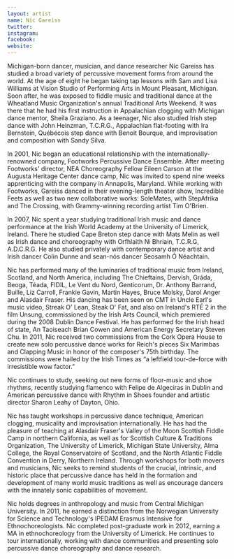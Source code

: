 ```yaml
---
layout: artist
name: Nic Gareiss
twitter:
instagram:
facebook:
website:
---
```


Michigan-born dancer, musician, and dance researcher Nic Gareiss has studied a broad variety of percussive movement forms from around the world. At the age of eight he began taking tap lessons with Sam and Lisa Williams at Vision Studio of Performing Arts in Mount Pleasant, Michigan. Soon after, he was exposed to fiddle music and traditional dance at the Wheatland Music Organization's annual Traditional Arts Weekend. It was there that he had his first instruction in Appalachian clogging with Michigan dance mentor, Sheila Graziano. As a teenager, Nic also studied Irish step dance with John Heinzman, T.C.R.G., Appalachian flat-footing with Ira Bernstein, Québécois step dance with Benoit Bourque, and improvisation and composition with Sandy Silva.

In 2001, Nic began an educational relationship with the internationally-renowned company, Footworks Percussive Dance Ensemble. After meeting Footworks' director, NEA Choreography Fellow Eileen Carson at the Augusta Heritage Center dance camp, Nic was invited to spend nine weeks apprenticing with the company in Annapolis, Maryland. While working with Footworks, Gareiss danced in their evening-length theater show, Incredible Feets as well as two new collaborative works: SoleMates, with StepAfrika and The Crossing, with Grammy-winning recording artist Tim O'Brien.

In 2007, Nic spent a year studying traditional Irish music and dance performance at the Irish World Academy at the University of Limerick, Ireland. There he studied Cape Breton step dance with Mats Melin as well as Irish dance and choreography with Orfhlaith Ni Bhriain, T.C.R.G, A.D.C.R.G. He also studied privately with contemporary dance artist and Irish dancer Colin Dunne and sean-nós dancer Seosamh Ó Néachtain.

Nic has performed many of the luminaries of traditional music from Ireland, Scotland, and North America, including The Chieftains, Dervish, Gráda, Beoga, Téada, FIDIL, Le Vent du Nord, Genticorum, Dr. Anthony Barrand, Buille, Liz Carroll, Frankie Gavin, Martin Hayes, Bruce Molsky, Darol Anger and Alasdair Fraser. His dancing has been seen on CMT in Uncle Earl's music video, Streak O' Lean, Steak O' Fat, and also on Ireland's RTÉ 2 in the film Unsung, commissioned by the Irish Arts Council, which premiered during the 2008 Dublin Dance Festival. He has performed for the Irish head of state, An Taoiseach Brian Cowen and American Energy Secretary Steven Chu. In 2011, Nic received two commissions from the Cork Opera House to create new solo percussive dance works for Reich's pieces Six Marimbas and Clapping Music in honor of the composer's 75th birthday. The commissions were hailed by the Irish Times as “a leftfield tour-de-force with irresistible wow factor.”

Nic continues to study, seeking out new forms of floor-music and shoe rhythms, recently studying flamenco with Felipe de Algeciras in Dublin and American percussive dance with Rhythm in Shoes founder and artistic director Sharon Leahy of Dayton, Ohio.

Nic has taught workshops in percussive dance technique, American clogging, musicality and improvisation internationally. He has had the pleasure of teaching at Alasdair Fraser's Valley of the Moon Scottish Fiddle Camp in northern California, as well as for Scottish Culture & Traditions Organization, The University of Limerick, Michigan State University, Alma College, the Royal Conservatoire of Scotland, and the North Atlantic Fiddle Convention in Derry, Northern Ireland. Through workshops for both movers and musicians, Nic seeks to remind students of the crucial, intrinsic, and historic place that percussive dance has held in the formation and development of many world music traditions as well as encourage dancers with the innately sonic capabilities of movement.

Nic holds degrees in anthropology and music from Central Michigan University. In 2011, he earned a distinction from the Norwegian University for Science and Technology's IPEDAM Erasmus Intensive for Ethnochoreologists. Nic completed post-graduate work in 2012, earning a MA in ethnochoreology from the University of Limerick. He continues to tour internationally, working with dance communities and presenting solo percussive dance choreography and dance research.